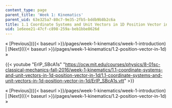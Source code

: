 ```yaml
---
content_type: page
parent_title: 'Week 1: Kinematics'
parent_uid: 63e325a7-80c7-9e35-2fb5-bddb9b8b2c6a
title: 1.1 Coordinate Systems and Unit Vectors in 1D Position Vector in 1D
uid: 1e6eee21-47cf-c898-259a-beb1bbe8626d
---
```


« [Previous]({{< baseurl >}}/pages/week-1-kinematics/week-1-introduction) | [Next]({{< baseurl >}}/pages/week-1-kinematics/1.2-position-vector-in-1d) »

{{< youtube "ErlP_SBcA1s" "https://ocw.mit.edu/courses/physics/8-01sc-classical-mechanics-fall-2016/week-1-kinematics/1.1-coordinate-systems-and-unit-vectors-in-1d-position-vector-in-1d/1.1-coordinate-systems-and-unit-vectors-in-1d-position-vector-in-1d/ErlP_SBcA1s.vtt" >}}

« [Previous]({{< baseurl >}}/pages/week-1-kinematics/week-1-introduction) | [Next]({{< baseurl >}}/pages/week-1-kinematics/1.2-position-vector-in-1d) »